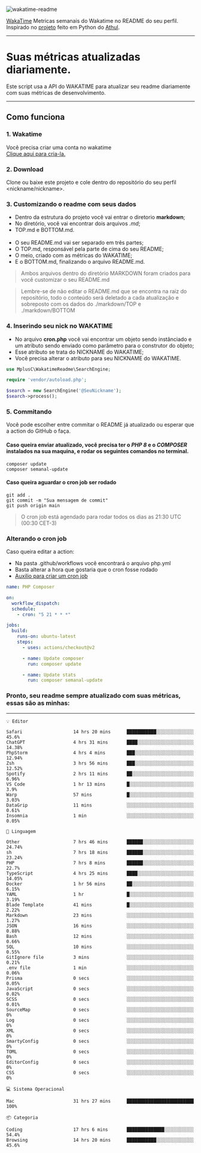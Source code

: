 ![wakatime-readme](https://socialify.git.ci/bymatheus/wakatime-readme/image?description=1&descriptionEditable=M%C3%A9tricas%20semanais%20do%20Wakatime%20no%20seu%20README%20de%20perfil.&font=KoHo&forks=1&language=1&owner=1&pattern=Signal&stargazers=1&theme=Dark)

[WakaTime](https://wakatime.com) Metricas semanais do Wakatime no README do seu perfil. <br>
Inspirado no [projeto](https://github.com/athul/waka-readme) feito em Python do [Athul](https://github.com/athul).
___

# Suas métricas atualizadas diariamente.
Este script usa a API do WAKATIME para atualizar seu readme diariamente com suas métricas de desenvolvimento.

___

## Como funciona

### 1. Wakatime
Você precisa criar uma conta no wakatime <br>
[Clique aqui para cria-la.](https://wakatime.com) 

### 2. Download
Clone ou baixe este projeto e cole dentro do repositório do seu perfil <nickname/nickname>.

### 3. Customizando o readme com seus dados
- Dentro da estrutura do projeto você vai entrar o diretorio **markdown**;  
- No diretório, você vai encontrar dois arquivos *.md*;
- TOP.md e BOTTOM.md.
<br><br>
- O seu README.md vai ser separado em três partes; 
- O TOP.md, responsável pela parte de cima do seu README;
- O meio, criado com as métricas do WAKATIME;
- E o BOTTOM.md, finalizando o arquivo README.md.<br>

> Ambos arquivos dentro do diretório MARKDOWN foram criados para você customizar o seu README.md

> Lembre-se de não editar o README.md que se encontra na raiz do repositório, todo o conteúdo será deletado a cada atualização e sobreposto com os dados do ./markdown/TOP e ./markdown/BOTTOM

### 4. Inserindo seu nick no WAKATIME
- No arquivo **cron.php** você vai encontrar um objeto sendo instânciado e um atributo sendo enviado como parâmetro para o construtor do objeto;
- Esse atributo se trata do NICKNAME do WAKATIME;
- Você precisa alterar o atributo para seu NICKNAME do WAKATIME.

```php
use MplusC\WakatimeReadme\SearchEngine;

require 'vendor/autoload.php';

$search = new SearchEngine('@SeuNickname');
$search->process();
```

### 5. Commitando
Você pode escolher entre commitar o README já atualizado ou esperar que a action do GitHub o faça. <br>

#### Caso queira enviar atualizado, você precisa ter o *PHP 8* e o *COMPOSER* instalados na sua maquina, e rodar os seguintes comandos no terminal.
```composer
composer update
composer semanal-update 
```

#### Caso queira aguardar o cron job ser rodado 
```git 
git add .
git commit -m "Sua mensagem de commit"
git push origin main
```

>O cron job está agendado para rodar todos os dias as 21:30 UTC (00:30 CET-3) 

### Alterando o cron job
Caso queira editar a action:

- Na pasta .github/workflows você encontrará o arquivo php.yml
- Basta alterar a hora que gostaria que o cron fosse rodado
- [Auxilio para criar um cron job](https://crontab.guru)

```yml
name: PHP Composer

on:
  workflow_dispatch:
  schedule:
    - cron: "5 21 * * *"

jobs:
  build:
    runs-on: ubuntu-latest
    steps:
      - uses: actions/checkout@v2

      - name: Update composer
        run: composer update

      - name: Update stats
        run: composer semanal-update
```

### Pronto, seu readme sempre atualizado com suas métricas, essas são as minhas:

___
```text
💡 Editor

Safari                   14 hrs 20 mins      ███████████░░░░░░░░░░░░░░      45.6%
ChatGPT                  4 hrs 31 mins       ████░░░░░░░░░░░░░░░░░░░░░     14.38%
PhpStorm                 4 hrs 4 mins        ███░░░░░░░░░░░░░░░░░░░░░░     12.94%
Zsh                      3 hrs 56 mins       ███░░░░░░░░░░░░░░░░░░░░░░     12.52%
Spotify                  2 hrs 11 mins       ██░░░░░░░░░░░░░░░░░░░░░░░      6.96%
VS Code                  1 hr 13 mins        █░░░░░░░░░░░░░░░░░░░░░░░░       3.9%
Warp                     57 mins             █░░░░░░░░░░░░░░░░░░░░░░░░      3.03%
DataGrip                 11 mins             ░░░░░░░░░░░░░░░░░░░░░░░░░      0.61%
Insomnia                 1 min               ░░░░░░░░░░░░░░░░░░░░░░░░░      0.05%
```
```text
💬 Linguagem

Other                    7 hrs 46 mins       ██████░░░░░░░░░░░░░░░░░░░     24.74%
sh                       7 hrs 18 mins       ██████░░░░░░░░░░░░░░░░░░░     23.24%
PHP                      7 hrs 8 mins        ██████░░░░░░░░░░░░░░░░░░░      22.7%
TypeScript               4 hrs 25 mins       ████░░░░░░░░░░░░░░░░░░░░░     14.05%
Docker                   1 hr 56 mins        ██░░░░░░░░░░░░░░░░░░░░░░░      6.15%
YAML                     1 hr                █░░░░░░░░░░░░░░░░░░░░░░░░      3.19%
Blade Template           41 mins             █░░░░░░░░░░░░░░░░░░░░░░░░      2.22%
Markdown                 23 mins             ░░░░░░░░░░░░░░░░░░░░░░░░░      1.27%
JSON                     16 mins             ░░░░░░░░░░░░░░░░░░░░░░░░░      0.88%
Bash                     12 mins             ░░░░░░░░░░░░░░░░░░░░░░░░░      0.66%
SQL                      10 mins             ░░░░░░░░░░░░░░░░░░░░░░░░░      0.55%
GitIgnore file           3 mins              ░░░░░░░░░░░░░░░░░░░░░░░░░      0.21%
.env file                1 min               ░░░░░░░░░░░░░░░░░░░░░░░░░      0.06%
Prisma                   0 secs              ░░░░░░░░░░░░░░░░░░░░░░░░░      0.05%
JavaScript               0 secs              ░░░░░░░░░░░░░░░░░░░░░░░░░      0.02%
SCSS                     0 secs              ░░░░░░░░░░░░░░░░░░░░░░░░░      0.01%
SourceMap                0 secs              ░░░░░░░░░░░░░░░░░░░░░░░░░         0%
Log                      0 secs              ░░░░░░░░░░░░░░░░░░░░░░░░░         0%
XML                      0 secs              ░░░░░░░░░░░░░░░░░░░░░░░░░         0%
SmartyConfig             0 secs              ░░░░░░░░░░░░░░░░░░░░░░░░░         0%
TOML                     0 secs              ░░░░░░░░░░░░░░░░░░░░░░░░░         0%
EditorConfig             0 secs              ░░░░░░░░░░░░░░░░░░░░░░░░░         0%
CSS                      0 secs              ░░░░░░░░░░░░░░░░░░░░░░░░░         0%
```
```text
💻 Sistema Operacional

Mac                      31 hrs 27 mins      █████████████████████████       100%
```
```text
📦 Categoria

Coding                   17 hrs 6 mins       ██████████████░░░░░░░░░░░      54.4%
Browsing                 14 hrs 20 mins      ███████████░░░░░░░░░░░░░░      45.6%
```
